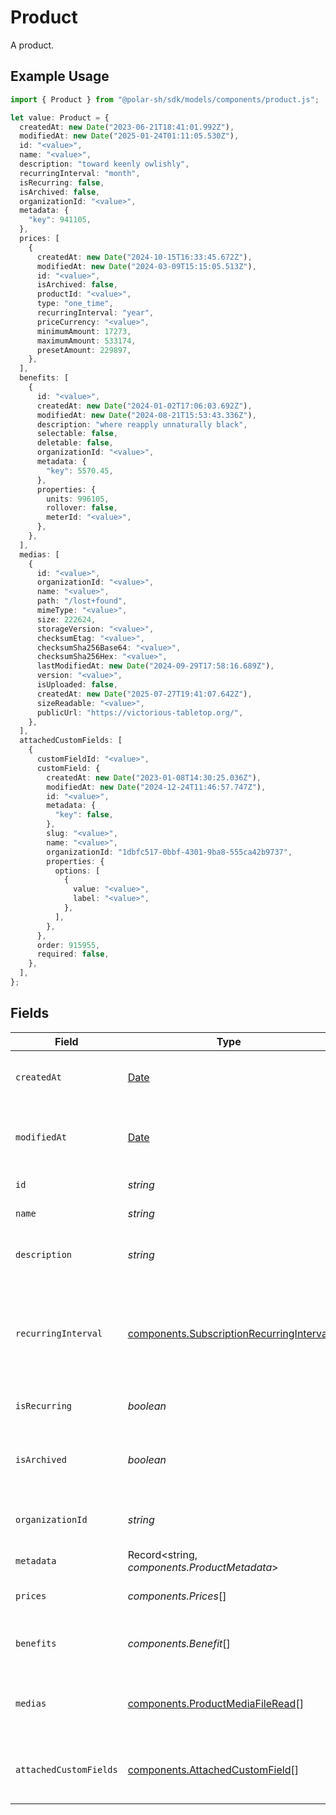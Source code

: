 # Product

A product.

## Example Usage

```typescript
import { Product } from "@polar-sh/sdk/models/components/product.js";

let value: Product = {
  createdAt: new Date("2023-06-21T18:41:01.992Z"),
  modifiedAt: new Date("2025-01-24T01:11:05.530Z"),
  id: "<value>",
  name: "<value>",
  description: "toward keenly owlishly",
  recurringInterval: "month",
  isRecurring: false,
  isArchived: false,
  organizationId: "<value>",
  metadata: {
    "key": 941105,
  },
  prices: [
    {
      createdAt: new Date("2024-10-15T16:33:45.672Z"),
      modifiedAt: new Date("2024-03-09T15:15:05.513Z"),
      id: "<value>",
      isArchived: false,
      productId: "<value>",
      type: "one_time",
      recurringInterval: "year",
      priceCurrency: "<value>",
      minimumAmount: 17273,
      maximumAmount: 533174,
      presetAmount: 229897,
    },
  ],
  benefits: [
    {
      id: "<value>",
      createdAt: new Date("2024-01-02T17:06:03.692Z"),
      modifiedAt: new Date("2024-08-21T15:53:43.336Z"),
      description: "where reapply unnaturally black",
      selectable: false,
      deletable: false,
      organizationId: "<value>",
      metadata: {
        "key": 5570.45,
      },
      properties: {
        units: 996105,
        rollover: false,
        meterId: "<value>",
      },
    },
  ],
  medias: [
    {
      id: "<value>",
      organizationId: "<value>",
      name: "<value>",
      path: "/lost+found",
      mimeType: "<value>",
      size: 222624,
      storageVersion: "<value>",
      checksumEtag: "<value>",
      checksumSha256Base64: "<value>",
      checksumSha256Hex: "<value>",
      lastModifiedAt: new Date("2024-09-29T17:58:16.689Z"),
      version: "<value>",
      isUploaded: false,
      createdAt: new Date("2025-07-27T19:41:07.642Z"),
      sizeReadable: "<value>",
      publicUrl: "https://victorious-tabletop.org/",
    },
  ],
  attachedCustomFields: [
    {
      customFieldId: "<value>",
      customField: {
        createdAt: new Date("2023-01-08T14:30:25.036Z"),
        modifiedAt: new Date("2024-12-24T11:46:57.747Z"),
        id: "<value>",
        metadata: {
          "key": false,
        },
        slug: "<value>",
        name: "<value>",
        organizationId: "1dbfc517-0bbf-4301-9ba8-555ca42b9737",
        properties: {
          options: [
            {
              value: "<value>",
              label: "<value>",
            },
          ],
        },
      },
      order: 915955,
      required: false,
    },
  ],
};
```

## Fields

| Field                                                                                                | Type                                                                                                 | Required                                                                                             | Description                                                                                          |
| ---------------------------------------------------------------------------------------------------- | ---------------------------------------------------------------------------------------------------- | ---------------------------------------------------------------------------------------------------- | ---------------------------------------------------------------------------------------------------- |
| `createdAt`                                                                                          | [Date](https://developer.mozilla.org/en-US/docs/Web/JavaScript/Reference/Global_Objects/Date)        | :heavy_check_mark:                                                                                   | Creation timestamp of the object.                                                                    |
| `modifiedAt`                                                                                         | [Date](https://developer.mozilla.org/en-US/docs/Web/JavaScript/Reference/Global_Objects/Date)        | :heavy_check_mark:                                                                                   | Last modification timestamp of the object.                                                           |
| `id`                                                                                                 | *string*                                                                                             | :heavy_check_mark:                                                                                   | The ID of the product.                                                                               |
| `name`                                                                                               | *string*                                                                                             | :heavy_check_mark:                                                                                   | The name of the product.                                                                             |
| `description`                                                                                        | *string*                                                                                             | :heavy_check_mark:                                                                                   | The description of the product.                                                                      |
| `recurringInterval`                                                                                  | [components.SubscriptionRecurringInterval](../../models/components/subscriptionrecurringinterval.md) | :heavy_check_mark:                                                                                   | The recurring interval of the product. If `None`, the product is a one-time purchase.                |
| `isRecurring`                                                                                        | *boolean*                                                                                            | :heavy_check_mark:                                                                                   | Whether the product is a subscription.                                                               |
| `isArchived`                                                                                         | *boolean*                                                                                            | :heavy_check_mark:                                                                                   | Whether the product is archived and no longer available.                                             |
| `organizationId`                                                                                     | *string*                                                                                             | :heavy_check_mark:                                                                                   | The ID of the organization owning the product.                                                       |
| `metadata`                                                                                           | Record<string, *components.ProductMetadata*>                                                         | :heavy_check_mark:                                                                                   | N/A                                                                                                  |
| `prices`                                                                                             | *components.Prices*[]                                                                                | :heavy_check_mark:                                                                                   | List of prices for this product.                                                                     |
| `benefits`                                                                                           | *components.Benefit*[]                                                                               | :heavy_check_mark:                                                                                   | List of benefits granted by the product.                                                             |
| `medias`                                                                                             | [components.ProductMediaFileRead](../../models/components/productmediafileread.md)[]                 | :heavy_check_mark:                                                                                   | List of medias associated to the product.                                                            |
| `attachedCustomFields`                                                                               | [components.AttachedCustomField](../../models/components/attachedcustomfield.md)[]                   | :heavy_check_mark:                                                                                   | List of custom fields attached to the product.                                                       |